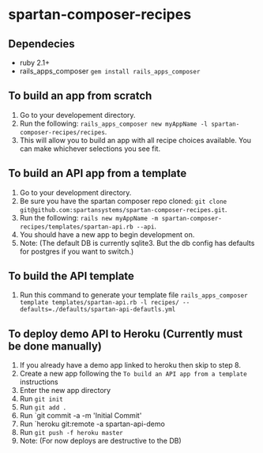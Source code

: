 # spartan-composer-recipes

## Dependecies

* ruby 2.1+
* rails_apps_composer `gem install rails_apps_composer`

## To build an app from scratch

1. Go to your developement directory.
2. Run the following: `rails_apps_composer new myAppName -l spartan-composer-recipes/recipes`.
3. This will allow you to build an app with all recipe choices available. You can make whichever selections you see fit.

## To build an API app from a template
1. Go to your development directory.
2. Be sure you have the spartan composer repo cloned: `git clone git@github.com:spartansystems/spartan-composer-recipes.git`.
3. Run the following: `rails new myAppName -m spartan-composer-recipes/templates/spartan-api.rb --api`.
4. You should have a new app to begin development on.
5. Note: (The default DB is currently sqlite3. But the db config has defaults for postgres if you want to switch.)

## To build the API template
1. Run this command to generate your template file `rails_apps_composer template templates/spartan-api.rb -l recipes/ --defaults=./defaults/spartan-api-defautls.yml`


## To deploy demo API to Heroku (Currently must be done manually)
1. If you already have a demo app linked to heroku then skip to step 8.
2. Create a new app following the `To build an API app from a template` instructions
3. Enter the new app directory
4. Run `git init`
5. Run `git add .`
6. Run `git commit -a -m 'Initial Commit'
7. Run `heroku git:remote -a spartan-api-demo
8. Run `git push -f heroku master`
9. Note: (For now deploys are destructive to the DB)
